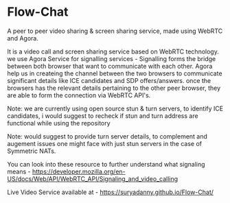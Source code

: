 # Flow-Chat
A peer to peer video sharing &amp; screen sharing service, made using WebRTC and Agora. 


It is a video call and screen sharing service based on WebRTC technology. we use Agora Service for signalling services - Signalling forms the bridge between both browser that want to communicate with each other. Agora help us in createing the channel between the two browsers to communicate significant details like ICE candidates and SDP offers/answers. once the browsers has the relevant details pertaining to the other peer browser, they are able to form the connection via WebRTC API's.

Note: we are currently using open source stun & turn servers, to identify ICE candidates, i would suggest to recheck if stun and turn address are functional while using the repository

Note: would suggest to provide turn server details, to complement and augement issues one might face with just stun servers in the case of Symmetric NATs.

You can look into these resource to further understand what signaling means - https://developer.mozilla.org/en-US/docs/Web/API/WebRTC_API/Signaling_and_video_calling


Live Video Service available at - https://suryadanny.github.io/Flow-Chat/
